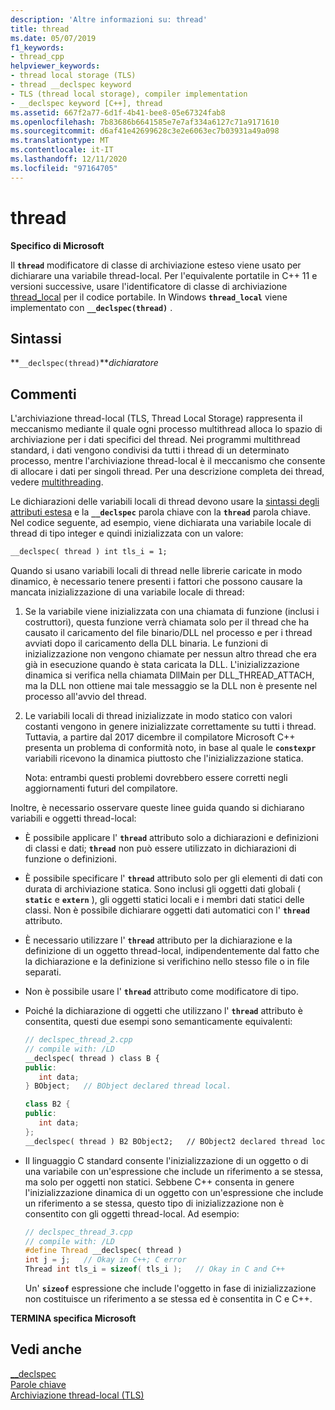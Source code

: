 ```yaml
---
description: 'Altre informazioni su: thread'
title: thread
ms.date: 05/07/2019
f1_keywords:
- thread_cpp
helpviewer_keywords:
- thread local storage (TLS)
- thread __declspec keyword
- TLS (thread local storage), compiler implementation
- __declspec keyword [C++], thread
ms.assetid: 667f2a77-6d1f-4b41-bee8-05e67324fab8
ms.openlocfilehash: 7b83686b6641585e7e7af334a6127c71a9171610
ms.sourcegitcommit: d6af41e42699628c3e2e6063ec7b03931a49a098
ms.translationtype: MT
ms.contentlocale: it-IT
ms.lasthandoff: 12/11/2020
ms.locfileid: "97164705"
---
```

# <a name="thread"></a>thread

**Specifico di Microsoft**

Il **`thread`** modificatore di classe di archiviazione esteso viene usato per dichiarare una variabile thread-local. Per l'equivalente portatile in C++ 11 e versioni successive, usare l'identificatore di classe di archiviazione [thread_local](../cpp/storage-classes-cpp.md#thread_local) per il codice portabile. In Windows **`thread_local`** viene implementato con **`__declspec(thread)`** .

## <a name="syntax"></a>Sintassi

**`__declspec(thread)`***dichiaratore*

## <a name="remarks"></a>Commenti

L'archiviazione thread-local (TLS, Thread Local Storage) rappresenta il meccanismo mediante il quale ogni processo multithread alloca lo spazio di archiviazione per i dati specifici del thread. Nei programmi multithread standard, i dati vengono condivisi da tutti i thread di un determinato processo, mentre l'archiviazione thread-local è il meccanismo che consente di allocare i dati per singoli thread. Per una descrizione completa dei thread, vedere [multithreading](../parallel/multithreading-support-for-older-code-visual-cpp.md).

Le dichiarazioni delle variabili locali di thread devono usare la [sintassi degli attributi estesa](../cpp/declspec.md) e la **`__declspec`** parola chiave con la **`thread`** parola chiave. Nel codice seguente, ad esempio, viene dichiarata una variabile locale di thread di tipo integer e quindi inizializzata con un valore:

```cpp
__declspec( thread ) int tls_i = 1;
```

Quando si usano variabili locali di thread nelle librerie caricate in modo dinamico, è necessario tenere presenti i fattori che possono causare la mancata inizializzazione di una variabile locale di thread:

1. Se la variabile viene inizializzata con una chiamata di funzione (inclusi i costruttori), questa funzione verrà chiamata solo per il thread che ha causato il caricamento del file binario/DLL nel processo e per i thread avviati dopo il caricamento della DLL binaria. Le funzioni di inizializzazione non vengono chiamate per nessun altro thread che era già in esecuzione quando è stata caricata la DLL. L'inizializzazione dinamica si verifica nella chiamata DllMain per DLL_THREAD_ATTACH, ma la DLL non ottiene mai tale messaggio se la DLL non è presente nel processo all'avvio del thread.

1. Le variabili locali di thread inizializzate in modo statico con valori costanti vengono in genere inizializzate correttamente su tutti i thread. Tuttavia, a partire dal 2017 dicembre il compilatore Microsoft C++ presenta un problema di conformità noto, in base al quale le **`constexpr`** variabili ricevono la dinamica piuttosto che l'inizializzazione statica.

   Nota: entrambi questi problemi dovrebbero essere corretti negli aggiornamenti futuri del compilatore.

Inoltre, è necessario osservare queste linee guida quando si dichiarano variabili e oggetti thread-local:

- È possibile applicare l' **`thread`** attributo solo a dichiarazioni e definizioni di classi e dati; **`thread`** non può essere utilizzato in dichiarazioni di funzione o definizioni.

- È possibile specificare l' **`thread`** attributo solo per gli elementi di dati con durata di archiviazione statica. Sono inclusi gli oggetti dati globali ( **`static`** e **`extern`** ), gli oggetti statici locali e i membri dati statici delle classi. Non è possibile dichiarare oggetti dati automatici con l' **`thread`** attributo.

- È necessario utilizzare l' **`thread`** attributo per la dichiarazione e la definizione di un oggetto thread-local, indipendentemente dal fatto che la dichiarazione e la definizione si verifichino nello stesso file o in file separati.

- Non è possibile usare l' **`thread`** attributo come modificatore di tipo.

- Poiché la dichiarazione di oggetti che utilizzano l' **`thread`** attributo è consentita, questi due esempi sono semanticamente equivalenti:

    ```cpp
    // declspec_thread_2.cpp
    // compile with: /LD
    __declspec( thread ) class B {
    public:
       int data;
    } BObject;   // BObject declared thread local.

    class B2 {
    public:
       int data;
    };
    __declspec( thread ) B2 BObject2;   // BObject2 declared thread local.
    ```

- Il linguaggio C standard consente l'inizializzazione di un oggetto o di una variabile con un'espressione che include un riferimento a se stessa, ma solo per oggetti non statici. Sebbene C++ consenta in genere l'inizializzazione dinamica di un oggetto con un'espressione che include un riferimento a se stessa, questo tipo di inizializzazione non è consentito con gli oggetti thread-local. Ad esempio:

   ```cpp
   // declspec_thread_3.cpp
   // compile with: /LD
   #define Thread __declspec( thread )
   int j = j;   // Okay in C++; C error
   Thread int tls_i = sizeof( tls_i );   // Okay in C and C++
   ```

   Un' **`sizeof`** espressione che include l'oggetto in fase di inizializzazione non costituisce un riferimento a se stessa ed è consentita in C e C++.

**TERMINA specifica Microsoft**

## <a name="see-also"></a>Vedi anche

[__declspec](../cpp/declspec.md)<br/>
[Parole chiave](../cpp/keywords-cpp.md)<br/>
[Archiviazione thread-local (TLS)](../parallel/thread-local-storage-tls.md)
